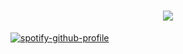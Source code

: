 <h1 align="center">
  <a href="https://git.io/typing-svg">
    <img src="https://readme-typing-svg.herokuapp.com/?lines=Hello,+There!+👋;This+is+Ayash+Bera;Nice+to+meet+you!&center=true&size=30">
  </a>
</h1>


[![spotify-github-profile](https://spotify-github-profile.kittinanx.com/api/view?uid=jv8ayekrwory072fth73552al&cover_image=true&theme=compact&show_offline=true&background_color=121212&interchange=true)](https://spotify-github-profile.kittinanx.com/api/view?uid=jv8ayekrwory072fth73552al&redirect=true)
